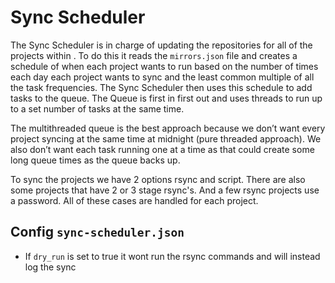 # Sync Scheduler

The Sync Scheduler is in charge of updating the repositories for all of the
projects within [](https://mirror.clarkson.edu/projects). To do this it reads
the `mirrors.json` file and creates a schedule of when each project wants to run
based on the number of times each day each project wants to sync and the least
common multiple of all the task frequencies. The Sync Scheduler then uses this
schedule to add tasks to the queue. The Queue is first in first out and uses
threads to run up to a set number of tasks at the same time.

The multithreaded queue is the best approach because we don’t want every project
syncing at the same time at midnight (pure threaded approach). We also don’t
want each task running one at a time as that could create some long queue times
as the queue backs up.

To sync the projects we have 2 options rsync and script. There are also some
projects that have 2 or 3 stage rsync's. And a few rsync projects use a
password. All of these cases are handled for each project.

## Config `sync-scheduler.json`

- If `dry_run` is set to true it wont run the rsync commands and will instead
  log the sync
